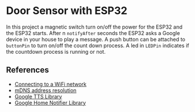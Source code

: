# Door Sensor with ESP32

In this project a magnetic switch turn on/off the power for the ESP32 and the ESP32 starts. After n `notifyAfter` seconds the ESP32 asks a Google device in your house to play a message. A push button can be attached to `buttonPin` to turn on/off the count down process. A led in `LEDPin` indicates if the countdown process is running or not.

## References

- [Connecting to a WiFi network](https://techtutorialsx.com/2017/04/24/esp32-connecting-to-a-wifi-network/)
- [mDNS address resolution](https://techtutorialsx.com/2020/04/17/esp32-mdns-address-resolution/)
- [Google TTS Library](https://github.com/horihiro/esp8266-google-tts)
- [Google Home Notifier Library](https://github.com/horihiro/esp8266-google-home-notifier)

